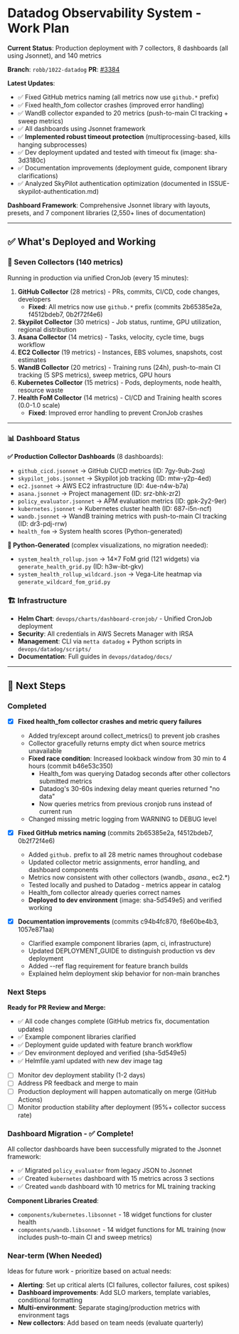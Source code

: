 # Datadog Observability System - Work Plan

**Current Status**: Production deployment with 7 collectors, 8 dashboards (all using Jsonnet), and 140 metrics

**Branch**: `robb/1022-datadog` **PR**: [#3384](https://github.com/Metta-AI/metta/pull/3384)

**Latest Updates**:
- ✅ Fixed GitHub metrics naming (all metrics now use `github.*` prefix)
- ✅ Fixed health_fom collector crashes (improved error handling)
- ✅ WandB collector expanded to 20 metrics (push-to-main CI tracking + sweep metrics)
- ✅ All dashboards using Jsonnet framework
- ✅ **Implemented robust timeout protection** (multiprocessing-based, kills hanging subprocesses)
- ✅ Dev deployment updated and tested with timeout fix (image: sha-3d3180c)
- ✅ Documentation improvements (deployment guide, component library clarifications)
- ✅ Analyzed SkyPilot authentication optimization (documented in ISSUE-skypilot-authentication.md)

**Dashboard Framework**: Comprehensive Jsonnet library with layouts, presets, and 7 component libraries (2,550+ lines of documentation)

---

## ✅ What's Deployed and Working

### 🔌 Seven Collectors (140 metrics)

Running in production via unified CronJob (every 15 minutes):

1. **GitHub Collector** (28 metrics) - PRs, commits, CI/CD, code changes, developers
   - **Fixed**: All metrics now use `github.*` prefix (commits 2b65385e2a, f4512bdeb7, 0b2f72f4e6)
2. **Skypilot Collector** (30 metrics) - Job status, runtime, GPU utilization, regional distribution
3. **Asana Collector** (14 metrics) - Tasks, velocity, cycle time, bugs workflow
4. **EC2 Collector** (19 metrics) - Instances, EBS volumes, snapshots, cost estimates
5. **WandB Collector** (20 metrics) - Training runs (24h), push-to-main CI tracking (5 SPS metrics), sweep metrics, GPU hours
6. **Kubernetes Collector** (15 metrics) - Pods, deployments, node health, resource waste
7. **Health FoM Collector** (14 metrics) - CI/CD and Training health scores (0.0-1.0 scale)
   - **Fixed**: Improved error handling to prevent CronJob crashes

---

### 📊 Dashboard Status

**✅ Production Collector Dashboards** (8 dashboards):
- `github_cicd.jsonnet` → GitHub CI/CD metrics (ID: 7gy-9ub-2sq)
- `skypilot_jobs.jsonnet` → Skypilot job tracking (ID: mtw-y2p-4ed)
- `ec2.jsonnet` → AWS EC2 infrastructure (ID: 4ue-n4w-b7a)
- `asana.jsonnet` → Project management (ID: srz-bhk-zr2)
- `policy_evaluator.jsonnet` → APM evaluation metrics (ID: gpk-2y2-9er)
- `kubernetes.jsonnet` → Kubernetes cluster health (ID: 687-i5n-ncf)
- `wandb.jsonnet` → WandB training metrics with push-to-main CI tracking (ID: dr3-pdj-rrw)
- `health_fom` → System health scores (Python-generated)


**🔧 Python-Generated** (complex visualizations, no migration needed):
- `system_health_rollup.json` → 14×7 FoM grid (121 widgets) via `generate_health_grid.py` (ID: h3w-ibt-gkv)
- `system_health_rollup_wildcard.json` → Vega-Lite heatmap via `generate_wildcard_fom_grid.py`


### 🏗️ Infrastructure

- **Helm Chart**: `devops/charts/dashboard-cronjob/` - Unified CronJob deployment
- **Security**: All credentials in AWS Secrets Manager with IRSA
- **Management**: CLI via `metta datadog` + Python scripts in `devops/datadog/scripts/`
- **Documentation**: Full guides in `devops/datadog/docs/`

---

## 🎯 Next Steps

### Completed

- [x] **Fixed health_fom collector crashes and metric query failures**
  - Added try/except around collect_metrics() to prevent job crashes
  - Collector gracefully returns empty dict when source metrics unavailable
  - **Fixed race condition**: Increased lookback window from 30 min to 4 hours (commit b46e53c350)
    - Health_fom was querying Datadog seconds after other collectors submitted metrics
    - Datadog's 30-60s indexing delay meant queries returned "no data"
    - Now queries metrics from previous cronjob runs instead of current run
  - Changed missing metric logging from WARNING to DEBUG level

- [x] **Fixed GitHub metrics naming** (commits 2b65385e2a, f4512bdeb7, 0b2f72f4e6)
  - Added `github.` prefix to all 28 metric names throughout codebase
  - Updated collector metric assignments, error handling, and dashboard components
  - Metrics now consistent with other collectors (wandb.*, asana.*, ec2.*)
  - Tested locally and pushed to Datadog - metrics appear in catalog
  - Health_fom collector already queries correct names
  - **Deployed to dev environment** (image: sha-5d549e5) and verified working

- [x] **Documentation improvements** (commits c94b4fc870, f8e60be4b3, 1057e871aa)
  - Clarified example component libraries (apm, ci, infrastructure)
  - Updated DEPLOYMENT_GUIDE to distinguish production vs dev deployment
  - Added --ref flag requirement for feature branch builds
  - Explained helm deployment skip behavior for non-main branches

### Next Steps

**Ready for PR Review and Merge:**
- ✅ All code changes complete (GitHub metrics fix, documentation updates)
- ✅ Example component libraries clarified
- ✅ Deployment guide updated with feature branch workflow
- ✅ Dev environment deployed and verified (sha-5d549e5)
- ✅ Helmfile.yaml updated with new dev image tag
- [ ] Monitor dev deployment stability (1-2 days)
- [ ] Address PR feedback and merge to main
- [ ] Production deployment will happen automatically on merge (GitHub Actions)
- [ ] Monitor production stability after deployment (95%+ collector success rate)

### Dashboard Migration - ✅ Complete!

All collector dashboards have been successfully migrated to the Jsonnet framework:
- ✅ Migrated `policy_evaluator` from legacy JSON to Jsonnet
- ✅ Created `kubernetes` dashboard with 15 metrics across 3 sections
- ✅ Created `wandb` dashboard with 10 metrics for ML training tracking

**Component Libraries Created**:
- `components/kubernetes.libsonnet` - 18 widget functions for cluster health
- `components/wandb.libsonnet` - 14 widget functions for ML training (now includes push-to-main CI and sweep metrics)

### Near-term (When Needed)

Ideas for future work - prioritize based on actual needs:

- **Alerting**: Set up critical alerts (CI failures, collector failures, cost spikes)
- **Dashboard improvements**: Add SLO markers, template variables, conditional formatting
- **Multi-environment**: Separate staging/production metrics with environment tags
- **New collectors**: Add based on team needs (evaluate quarterly)
